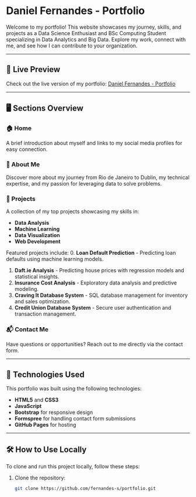 # Daniel Fernandes - Portfolio

Welcome to my portfolio! This website showcases my journey, skills, and projects as a Data Science Enthusiast and BSc Computing Student specializing in Data Analytics and Big Data. Explore my work, connect with me, and see how I can contribute to your organization.

---

## 🔗 Live Preview
Check out the live version of my portfolio: [Daniel Fernandes - Portfolio](https://fernandes-s.github.io/)

---

## 🖥️ Sections Overview

### 🏠 Home
A brief introduction about myself and links to my social media profiles for easy connection.

### 👤 About Me
Discover more about my journey from Rio de Janeiro to Dublin, my technical expertise, and my passion for leveraging data to solve problems.

### 💼 Projects
A collection of my top projects showcasing my skills in:
- **Data Analysis**
- **Machine Learning**
- **Data Visualization**
- **Web Development**

Featured projects include:
0. **Loan Default Prediction** - Predicting loan defaults using machine learning models.
1. **Daft.ie Analysis** - Predicting house prices with regression models and statistical insights.
2. **Insurance Cost Analysis** - Exploratory data analysis and predictive modeling.
3. **Craving It Database System** - SQL database management for inventory and sales optimization.
4. **Credit Union Database System** - Secure user authentication and transaction management.

### 📬 Contact Me
Have questions or opportunities? Reach out to me directly via the contact form.

---

## 🚀 Technologies Used
This portfolio was built using the following technologies:
- **HTML5** and **CSS3**
- **JavaScript**
- **Bootstrap** for responsive design
- **Formspree** for handling contact form submissions
- **GitHub Pages** for hosting

---

## 🛠️ How to Use Locally
To clone and run this project locally, follow these steps:
1. Clone the repository:
   ```bash
   git clone https://github.com/fernandes-s/portfolio.git
